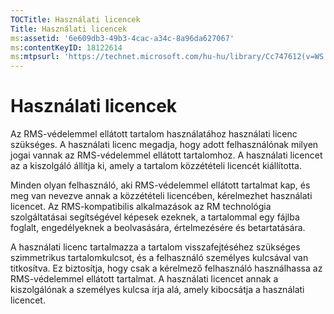 ```yaml
---
TOCTitle: Használati licencek
Title: Használati licencek
ms:assetid: '6e609db3-49b3-4cac-a34c-8a96da627067'
ms:contentKeyID: 18122614
ms:mtpsurl: 'https://technet.microsoft.com/hu-hu/library/Cc747612(v=WS.10)'
---
```


Használati licencek
===================

Az RMS-védelemmel ellátott tartalom használatához használati licenc szükséges. A használati licenc megadja, hogy adott felhasználónak milyen jogai vannak az RMS-védelemmel ellátott tartalomhoz. A használati licencet az a kiszolgáló állítja ki, amely a tartalom közzétételi licencét kiállította.

Minden olyan felhasználó, aki RMS-védelemmel ellátott tartalmat kap, és meg van nevezve annak a közzétételi licencében, kérelmezhet használati licencet. Az RMS-kompatibilis alkalmazások az RM technológia szolgáltatásai segítségével képesek ezeknek, a tartalommal egy fájlba foglalt, engedélyeknek a beolvasására, értelmezésére és betartatására.

A használati licenc tartalmazza a tartalom visszafejtéséhez szükséges szimmetrikus tartalomkulcsot, és a felhasználó személyes kulcsával van titkosítva. Ez biztosítja, hogy csak a kérelmező felhasználó használhassa az RMS-védelemmel ellátott tartalmat. A használati licencet annak a kiszolgálónak a személyes kulcsa írja alá, amely kibocsátja a használati licencet.
